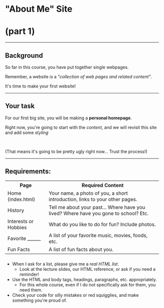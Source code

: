 # "About Me" Site

# (part 1)

----

## Background

So far in this course, you have put together single webpages. 

Remember, a website is a *"collection of web pages and related content"*.

It's time to make your first website!

----

## Your task

For our first big site, you will be making a **personal homepage**. 

Right now, you're going to start with the *content*, and we will revisit this site and add some *styling*

&nbsp;

(That means it's going to be pretty ugly right now... Trust the process!)

---

## Requirements:

<table style="margin-bottom: 24px">
<tr>
<th>Page</th>
<th>Required Content</th>
</tr>
<tr>
<td>Home (index.html)</td>
<td>Your name, a photo of you, a short introduction, links to your other pages.</td>
</tr>
<tr>
<td>History</td>
<td>Tell me about your past... Where have you lived? Where have you gone to school? Etc.</td>
</tr>
<tr>
<td>Interests or Hobbies</td>
<td>What do you like to do for fun? Include photos.</td>
</tr>
<tr>
<td>Favorite ______</td>
<td>A list of your favorite music, movies, foods, etc.</td>
</tr>
<tr>
<td>Fun Facts</td>
<td>A list of fun facts about you.</td>
</tr>
</table>

* When I ask for a list, please give me a *real HTML list*.
    * Look at the lecture slides, our HTML reference, or ask if you need a reminder!
* Use the HTML and body tags, headings, paragraphs, etc. appropriately.
    * For this whole course, even if I do not specifically ask for them, you need them.
* Check your code for silly mistakes or red squigglies, and make something you're proud of.